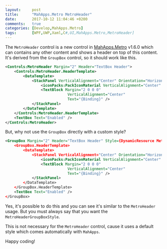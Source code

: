 ```yaml
---
layout:     post
title:      "MahApps.Metro MetroHeader"
date:       2017-10-12 11:04:46 +0200
comments:   true
categories: [Develop,MahApps.Metro]
tags:       [WPF,UWP,Xaml,C#,UI,MahApps.Metro,MetroHeader]
---
```


The `MetroHeader` control is a new control in [MahApps.Metro](https://github.com/MahApps/MahApps.Metro) v1.6.0 which can contains any other content and shows a header on top of this content. It's derived from the `GroupBox` control, so it should work like this.

```xml
<Controls:MetroHeader Margin="2" Header="TextBox Header">
    <Controls:MetroHeader.HeaderTemplate>
        <DataTemplate>
            <StackPanel VerticalAlignment="Center" Orientation="Horizontal">
                <iconPacks:PackIconMaterial VerticalAlignment="Center" Kind="FaceProfile" />
                <TextBlock Margin="2 0 0 0"
                            VerticalAlignment="Center"
                            Text="{Binding}" />
            </StackPanel>
        </DataTemplate>
    </Controls:MetroHeader.HeaderTemplate>
    <TextBox Text="Enabled" />
</Controls:MetroHeader>
```

But, why not use the `GroupBox` directly with a custom style?

```xml
<GroupBox Margin="2" Header="TextBox Header" Style={DynamicResource MetroHeaderGroupBoxStyle}>
    <GroupBox.HeaderTemplate>
        <DataTemplate>
            <StackPanel VerticalAlignment="Center" Orientation="Horizontal">
                <iconPacks:PackIconMaterial VerticalAlignment="Center" Kind="FaceProfile" />
                <TextBlock Margin="2 0 0 0"
                            VerticalAlignment="Center"
                            Text="{Binding}" />
            </StackPanel>
        </DataTemplate>
    </GroupBox.HeaderTemplate>
    <TextBox Text="Enabled" />
</GroupBox>
```

Yes, it's possible to do this and you can see it's similar to the `MetroHeader` usage. But you must always say that you want the `MetroHeaderGroupBoxStyle`.

This is not necessary for the `MetroHeader` control, cause it uses a default style which comes automatically with `MahApps`.

Happy coding!
